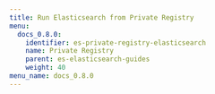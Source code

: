 ```yaml
---
title: Run Elasticsearch from Private Registry
menu:
  docs_0.8.0:
    identifier: es-private-registry-elasticsearch
    name: Private Registry
    parent: es-elasticsearch-guides
    weight: 40
menu_name: docs_0.8.0
---
```


